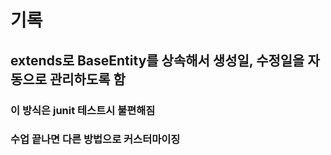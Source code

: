 # 기록
## extends로 BaseEntity를 상속해서 생성일, 수정일을 자동으로 관리하도록 함
### 이 방식은 junit 테스트시 불편해짐
### 수업 끝나면 다른 방법으로 커스터마이징

